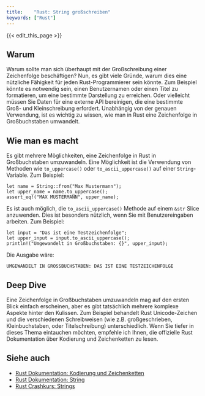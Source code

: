 ```yaml
---
title:    "Rust: String großschreiben"
keywords: ["Rust"]
---
```


{{< edit_this_page >}}

## Warum 

Warum sollte man sich überhaupt mit der Großschreibung einer Zeichenfolge beschäftigen? Nun, es gibt viele Gründe, warum dies eine nützliche Fähigkeit für jeden Rust-Programmierer sein könnte. Zum Beispiel könnte es notwendig sein, einen Benutzernamen oder einen Titel zu formatieren, um eine bestimmte Darstellung zu erreichen. Oder vielleicht müssen Sie Daten für eine externe API bereinigen, die eine bestimmte Groß- und Kleinschreibung erfordert. Unabhängig von der genauen Verwendung, ist es wichtig zu wissen, wie man in Rust eine Zeichenfolge in Großbuchstaben umwandelt.

## Wie man es macht

Es gibt mehrere Möglichkeiten, eine Zeichenfolge in Rust in Großbuchstaben umzuwandeln. Eine Möglichkeit ist die Verwendung von Methoden wie `to_uppercase()` oder `to_ascii_uppercase()` auf einer `String`-Variable. Zum Beispiel:

```
let name = String::from("Max Mustermann"); 
let upper_name = name.to_uppercase(); 
assert_eq!("MAX MUSTERMANN", upper_name); 
```

Es ist auch möglich, die `to_ascii_uppercase()` Methode auf einem `&str` Slice anzuwenden. Dies ist besonders nützlich, wenn Sie mit Benutzereingaben arbeiten. Zum Beispiel:

```
let input = "Das ist eine Testzeichenfolge"; 
let upper_input = input.to_ascii_uppercase(); 
println!("Umgewandelt in Großbuchstaben: {}", upper_input); 
```

Die Ausgabe wäre:

```
UMGEWANDELT IN GROSSBUCHSTABEN: DAS IST EINE TESTZEICHENFOLGE 
```

## Deep Dive 

Eine Zeichenfolge in Großbuchstaben umzuwandeln mag auf den ersten Blick einfach erscheinen, aber es gibt tatsächlich mehrere komplexe Aspekte hinter den Kulissen. Zum Beispiel behandelt Rust Unicode-Zeichen und die verschiedenen Schreibweisen (wie z.B. großgeschrieben, Kleinbuchstaben, oder Titelschreibung) unterschiedlich. Wenn Sie tiefer in dieses Thema eintauchen möchten, empfehle ich Ihnen, die offizielle Rust Dokumentation über Kodierung und Zeichenketten zu lesen.

## Siehe auch 

- [Rust Dokumentation: Kodierung und Zeichenketten](https://doc.rust-lang.org/std/str/index.html) 
- [Rust Dokumentation: String](https://doc.rust-lang.org/std/string/struct.String.html) 
- [Rust Crashkurs: Strings](https://www.rust-crashkurs.de/strings.html)